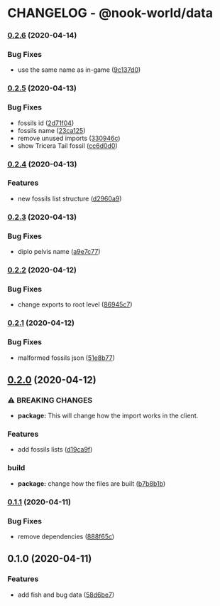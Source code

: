 # CHANGELOG - @nook-world/data

### [0.2.6](https://github.com/nook-world/data/compare/v0.2.5...v0.2.6) (2020-04-14)


### Bug Fixes

* use the same name as in-game ([9c137d0](https://github.com/nook-world/data/commit/9c137d030fed12f57a37cc3f784dc1a531c6d3ef))

### [0.2.5](https://github.com/nook-world/data/compare/v0.2.4...v0.2.5) (2020-04-13)


### Bug Fixes

* fossils id ([2d71f04](https://github.com/nook-world/data/commit/2d71f044ca4aa55bb63a75b6daa9fc0203f9db54))
* fossils name ([23ca125](https://github.com/nook-world/data/commit/23ca1259317bc8541a5fe87ba9323f07f5cae03a))
* remove unused imports ([330946c](https://github.com/nook-world/data/commit/330946c822a3b92d5ecba7707fe86ef5e955552a))
* show Tricera Tail fossil ([cc6d0d0](https://github.com/nook-world/data/commit/cc6d0d0edfc670cb0d8cffb97cecd65fa0af1a8b))

### [0.2.4](https://github.com/nook-world/data/compare/v0.2.3...v0.2.4) (2020-04-13)


### Features

* new fossils list structure ([d2960a9](https://github.com/nook-world/data/commit/d2960a96f414216e10329983e9caf172fe53abfa))

### [0.2.3](https://github.com/nook-world/data/compare/v0.2.2...v0.2.3) (2020-04-13)


### Bug Fixes

* diplo pelvis name ([a9e7c77](https://github.com/nook-world/data/commit/a9e7c7734427215b25a990429969b370c1196073))

### [0.2.2](https://github.com/nook-world/data/compare/v0.2.1...v0.2.2) (2020-04-12)


### Bug Fixes

* change exports to root level ([86945c7](https://github.com/nook-world/data/commit/86945c77a7ee11b8cadffc4b506e662745842c5e))

### [0.2.1](https://github.com/nook-world/data/compare/v0.2.0...v0.2.1) (2020-04-12)


### Bug Fixes

* malformed fossils json ([51e8b77](https://github.com/nook-world/data/commit/51e8b777918a4756fb2c3667006491eb800ef10b))

## [0.2.0](https://github.com/nook-world/data/compare/v0.1.1...v0.2.0) (2020-04-12)


### ⚠ BREAKING CHANGES

* **package:** This will change how the import works in the client.

### Features

* add fossils lists ([d19ca9f](https://github.com/nook-world/data/commit/d19ca9f2effc7c85cd2a004d572867b6fab244fe))


### build

* **package:** change how the files are built ([b7b8b1b](https://github.com/nook-world/data/commit/b7b8b1b31414f70c22171ebd613a3d32fe67ff5b))

### [0.1.1](https://github.com/nook-world/data/compare/v0.1.0...v0.1.1) (2020-04-11)


### Bug Fixes

* remove dependencies ([888f65c](https://github.com/nook-world/data/commit/888f65cc528e31cd8db8b9793ce49d30eb8d2407))

## 0.1.0 (2020-04-11)


### Features

* add fish and bug data ([58d6be7](https://github.com/nook-world/data/commit/58d6be7bd91f3d625210dbd6281a86e25b1dedc9))
